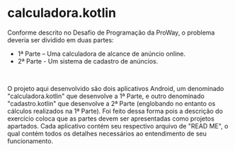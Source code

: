 # calculadora.kotlin

Conforme descrito no Desafio de Programação da ProWay, o problema deveria ser dividido em duas partes: 
- 1ª Parte – Uma calculadora de alcance de anúncio online.
- 2ª Parte - Um sistema de cadastro de anúncios.
<br/>

O projeto aqui desenvolvido são dois aplicativos Android, um denominado "calculadora.kotlin" que desenvolve a 1ª Parte, e outro denominado "cadastro.kotlin" que desenvolve a 2ª Parte (englobando no entanto os cálculos realizados na 1ª Parte). Foi feito dessa forma pois a descrição do exercício coloca que as partes devem ser apresentadas como projetos apartados.
Cada aplicativo contém seu respectivo arquivo de "READ ME", o qual contém todos os detalhes necessários ao entendimento de seu funcionamento.

